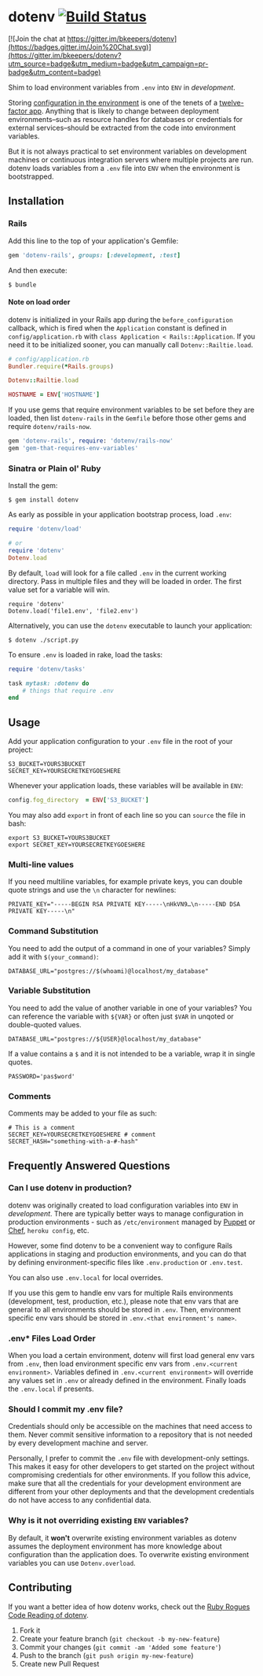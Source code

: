 # dotenv [![Build Status](https://secure.travis-ci.org/bkeepers/dotenv.png?branch=master)](https://travis-ci.org/bkeepers/dotenv)

[![Join the chat at https://gitter.im/bkeepers/dotenv](https://badges.gitter.im/Join%20Chat.svg)](https://gitter.im/bkeepers/dotenv?utm_source=badge&utm_medium=badge&utm_campaign=pr-badge&utm_content=badge)

Shim to load environment variables from `.env` into `ENV` in *development*.

Storing [configuration in the environment](http://12factor.net/config) is one of the tenets of a [twelve-factor app](http://12factor.net). Anything that is likely to change between deployment environments–such as resource handles for databases or credentials for external services–should be extracted from the code into environment variables.

But it is not always practical to set environment variables on development machines or continuous integration servers where multiple projects are run. dotenv loads variables from a `.env` file into `ENV` when the environment is bootstrapped.

## Installation

### Rails

Add this line to the top of your application's Gemfile:

```ruby
gem 'dotenv-rails', groups: [:development, :test]
```

And then execute:

```shell
$ bundle
```

#### Note on load order

dotenv is initialized in your Rails app during the `before_configuration` callback, which is fired when the `Application` constant is defined in `config/application.rb` with `class Application < Rails::Application`. If you need it to be initialized sooner, you can manually call `Dotenv::Railtie.load`.

```ruby
# config/application.rb
Bundler.require(*Rails.groups)

Dotenv::Railtie.load

HOSTNAME = ENV['HOSTNAME']
```

If you use gems that require environment variables to be set before they are loaded, then list `dotenv-rails` in the `Gemfile` before those other gems and require `dotenv/rails-now`.

```ruby
gem 'dotenv-rails', require: 'dotenv/rails-now'
gem 'gem-that-requires-env-variables'
```

### Sinatra or Plain ol' Ruby

Install the gem:

```shell
$ gem install dotenv
```

As early as possible in your application bootstrap process, load `.env`:

```ruby
require 'dotenv/load'

# or
require 'dotenv'
Dotenv.load
```

By default, `load` will look for a file called `.env` in the current working directory. Pass in multiple files and they will be loaded in order. The first value set for a variable will win.

```
require 'dotenv'
Dotenv.load('file1.env', 'file2.env')
```

Alternatively, you can use the `dotenv` executable to launch your application:

```shell
$ dotenv ./script.py
```

To ensure `.env` is loaded in rake, load the tasks:

```ruby
require 'dotenv/tasks'

task mytask: :dotenv do
    # things that require .env
end
```

## Usage

Add your application configuration to your `.env` file in the root of your project:

```shell
S3_BUCKET=YOURS3BUCKET
SECRET_KEY=YOURSECRETKEYGOESHERE
```

Whenever your application loads, these variables will be available in `ENV`:

```ruby
config.fog_directory  = ENV['S3_BUCKET']
```

You may also add `export` in front of each line so you can `source` the file in bash:

```shell
export S3_BUCKET=YOURS3BUCKET
export SECRET_KEY=YOURSECRETKEYGOESHERE
```

### Multi-line values

If you need multiline variables, for example private keys, you can double quote strings and use the `\n` character for newlines:

```shell
PRIVATE_KEY="-----BEGIN RSA PRIVATE KEY-----\nHkVN9…\n-----END DSA PRIVATE KEY-----\n"
```

### Command Substitution

You need to add the output of a command in one of your variables? Simply add it with `$(your_command)`:

```shell
DATABASE_URL="postgres://$(whoami)@localhost/my_database"
```

### Variable Substitution

You need to add the value of another variable in one of your variables? You can reference the variable with `${VAR}` or often just `$VAR` in unqoted or double-quoted values.

```shell
DATABASE_URL="postgres://${USER}@localhost/my_database"
```

If a value contains a `$` and it is not intended to be a variable, wrap it in single quotes.

```shell
PASSWORD='pas$word'
```

### Comments

Comments may be added to your file as such:

```shell
# This is a comment
SECRET_KEY=YOURSECRETKEYGOESHERE # comment
SECRET_HASH="something-with-a-#-hash"
```

## Frequently Answered Questions

### Can I use dotenv in production?

dotenv was originally created to load configuration variables into `ENV` in *development*. There are typically better ways to manage configuration in production environments - such as `/etc/environment` managed by [Puppet](https://github.com/puppetlabs/puppet) or [Chef](https://github.com/chef/chef), `heroku config`, etc.

However, some find dotenv to be a convenient way to configure Rails applications in staging and production environments, and you can do that by defining environment-specific files like `.env.production` or `.env.test`.

You can also use `.env.local` for local overrides.

If you use this gem to handle env vars for multiple Rails environments (development, test, production, etc.), please note that env vars that are general to all environments should be stored in `.env`. Then, environment specific env vars should be stored in `.env.<that environment's name>`.

### .env* Files Load Order

When you load a certain environment, dotenv will first load general env vars from `.env`, then load environment specific env vars from `.env.<current environment>`. Variables defined in `.env.<current environment>` will override any values set in `.env` or already defined in the environment. Finally loads the `.env.local` if presents.

### Should I commit my .env file?

Credentials should only be accessible on the machines that need access to them. Never commit sensitive information to a repository that is not needed by every development machine and server.

Personally, I prefer to commit the `.env` file with development-only settings. This makes it easy for other developers to get started on the project without compromising credentials for other environments. If you follow this advice, make sure that all the credentials for your development environment are different from your other deployments and that the development credentials do not have access to any confidential data.

### Why is it not overriding existing `ENV` variables?

By default, it **won't** overwrite existing environment variables as dotenv assumes the deployment environment has more knowledge about configuration than the application does. To overwrite existing environment variables you can use `Dotenv.overload`.

## Contributing

If you want a better idea of how dotenv works, check out the [Ruby Rogues Code Reading of dotenv](https://www.youtube.com/watch?v=lKmY_0uY86s).

1. Fork it
2. Create your feature branch (`git checkout -b my-new-feature`)
3. Commit your changes (`git commit -am 'Added some feature'`)
4. Push to the branch (`git push origin my-new-feature`)
5. Create new Pull Request
